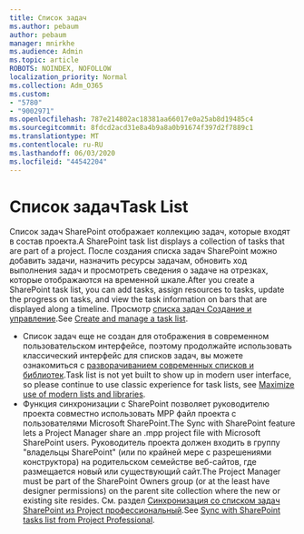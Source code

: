 ```yaml
---
title: Список задач
ms.author: pebaum
author: pebaum
manager: mnirkhe
ms.audience: Admin
ms.topic: article
ROBOTS: NOINDEX, NOFOLLOW
localization_priority: Normal
ms.collection: Adm_O365
ms.custom:
- "5780"
- "9002971"
ms.openlocfilehash: 787e214802ac18381aa66017e0a25ab8d19485c4
ms.sourcegitcommit: 8fdcd2acd31e8a4b9a8a0b91674f397d2f7889c1
ms.translationtype: MT
ms.contentlocale: ru-RU
ms.lasthandoff: 06/03/2020
ms.locfileid: "44542204"
---
```

# <a name="task-list"></a><span data-ttu-id="d3d79-102">Список задач</span><span class="sxs-lookup"><span data-stu-id="d3d79-102">Task List</span></span>

<span data-ttu-id="d3d79-103">Список задач SharePoint отображает коллекцию задач, которые входят в состав проекта.</span><span class="sxs-lookup"><span data-stu-id="d3d79-103">A SharePoint task list displays a collection of tasks that are part of a project.</span></span> <span data-ttu-id="d3d79-104">После создания списка задач SharePoint можно добавить задачи, назначить ресурсы задачам, обновить ход выполнения задач и просмотреть сведения о задаче на отрезках, которые отображаются на временной шкале.</span><span class="sxs-lookup"><span data-stu-id="d3d79-104">After you create a SharePoint task list, you can add tasks, assign resources to tasks, update the progress on tasks, and view the task information on bars that are displayed along a timeline.</span></span> <span data-ttu-id="d3d79-105">Просмотр [списка задач Создание и управление](https://support.microsoft.com/office/create-and-manage-a-project-task-list-466ad207-46fd-4c77-9af1-41bc23cec21a).</span><span class="sxs-lookup"><span data-stu-id="d3d79-105">See [Create and manage a task list](https://support.microsoft.com/office/create-and-manage-a-project-task-list-466ad207-46fd-4c77-9af1-41bc23cec21a).</span></span>  

-   <span data-ttu-id="d3d79-106">Список задач еще не создан для отображения в современном пользовательском интерфейсе, поэтому продолжайте использовать классический интерфейс для списков задач, вы можете ознакомиться с [разворачиванием современных списков и библиотек](https://docs.microsoft.com/sharepoint/dev/transform/modernize-userinterface-lists-and-libraries).</span><span class="sxs-lookup"><span data-stu-id="d3d79-106">Task list is not yet built to show up in modern user interface, so please continue to use classic experience for task lists, see [Maximize use of modern lists and libraries](https://docs.microsoft.com/sharepoint/dev/transform/modernize-userinterface-lists-and-libraries).</span></span>
-   <span data-ttu-id="d3d79-107">Функция синхронизации с SharePoint позволяет руководителю проекта совместно использовать MPP файл проекта с пользователями Microsoft SharePoint.</span><span class="sxs-lookup"><span data-stu-id="d3d79-107">The Sync with SharePoint feature lets a Project Manager share an .mpp project file with Microsoft SharePoint users.</span></span> <span data-ttu-id="d3d79-108">Руководитель проекта должен входить в группу "владельцы SharePoint" (или по крайней мере с разрешениями конструктора) на родительском семействе веб-сайтов, где размещается новый или существующий сайт.</span><span class="sxs-lookup"><span data-stu-id="d3d79-108">The Project Manager must be part of the SharePoint Owners group (or at the least have designer permissions) on the parent site collection where the new or existing site resides.</span></span> <span data-ttu-id="d3d79-109">См. раздел [Синхронизация со списком задач SharePoint из Project профессиональный](https://docs.microsoft.com/office/troubleshoot/project/sync-with-tasks-from-project).</span><span class="sxs-lookup"><span data-stu-id="d3d79-109">See [Sync with SharePoint tasks list from Project Professional](https://docs.microsoft.com/office/troubleshoot/project/sync-with-tasks-from-project).</span></span>
